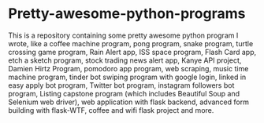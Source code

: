 # Pretty-awesome-python-programs
This is a repository containing some pretty awesome python program I wrote, like a coffee machine program, pong program, snake program, turtle crossing game program, Rain Alert app, ISS space program, Flash Card app, etch a sketch program, stock trading news alert app, Kanye API project, Damien Hirtz Program, pomodoro app program, web scraping, music time machine program, tinder bot swiping program with google login, linked in easy apply bot program, Twitter bot program, instagram followers bot program, Listing capstone program (which includes Beautiful Soup and Selenium web driver), web application with flask backend, advanced form building with flask-WTF, coffee and wifi flask project and more.
